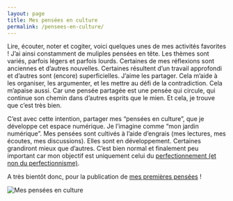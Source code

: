 ```yaml
---
layout: page
title: Mes pensées en culture
permalink: /pensees-en-culture/
---
```


Lire, écouter, noter et cogiter, voici quelques unes de mes activités favorites ! J’ai ainsi constamment de muliples pensées en tête. Les thèmes sont variés, parfois légers et parfois lourds. Certaines de mes réflexions sont anciennes et d’autres nouvelles. Certaines résultent d’un travail approfondi et d’autres sont (encore) superficielles. J’aime les partager. Cela m’aide à les organiser, les argumenter, et les mettre au défi de la contradiction. Cela m’apaise aussi. Car une pensée partagée est une pensée qui circule, qui continue son chemin dans d’autres esprits que le mien. Et cela, je trouve que c’est très bien.

C’est avec cette intention, partager mes “pensées en culture”, que je développe cet espace numérique. Je l’imagine comme “mon jardin numérique”. Mes pensées sont cultivés à l’aide d’engrais (mes lectures, mes écoutes, mes discussions). Elles sont en développement. Certaines grandiront mieux que d’autres. C’est bien normal et finalement peu important car mon objectif est uniquement celui du [perfectionnement (et non du perfectionnisme)](https://www.lesequilibristes.com/podcasts/episode-68-helene-bonhomme).

A très bientôt donc, pour la publication de [mes premières pensées](https://gaellebussiere.github.io/) !

![Mes pensées en culture](../culture.jpeg)